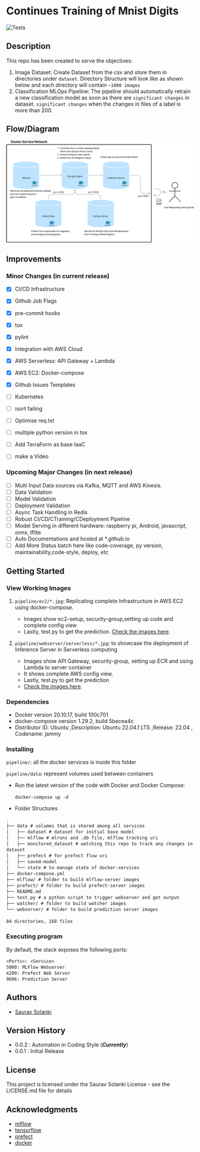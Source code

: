 # Continues Training of Mnist Digits

![Tests](https://github.com/sauravsolanki/MLOps-Training-Stack/actions/workflows/jobs.yml/badge.svg)

## Description
This repo has been created to serve the objectives:
1. Image Dataset: Create Dataset from the csv and store them in directories under `dataset`. Directory Structure will look like as shown below and each directory will contain  `~1000 images`
2. Classification MLOps Pipeline: The pipeline should automatically retrain a new classification model as soon as there are `significant changes` in dataset. `significant changes` when the changes in files of a label is more than 200.

## Flow/Diagram
![image](docs/image/img.png)


## Improvements

### Minor Changes (in current release)
- [X] CI/CD Infrastructure
- [X] Github Job Flags
- [X] pre-commit hooks
- [X] tox
- [X] pylint
- [X] Integration with AWS Cloud
- [X] AWS Serverless: API Gateway + Lambda
- [X] AWS EC2: Docker-compose
- [X] Github Issues Templates
- [ ] Kubernetes
- [ ] isort failing
- [ ] Optimise req.txt
- [ ] multiple python version in tox
- [ ] Add TerraForm as base IaaC
- [ ] make a Video


### Upcoming Major Changes (in next release)
- [ ] Multi Input Data sources via Kafka, MQTT and AWS Kinesis.
- [ ] Data Validation
- [ ] Model Validation
- [ ] Deployment Validation
- [ ] Async Task Handling in Redis
- [ ] Robust CI/CD/CTraining/CDeployment Pipeline
- [ ] Model Serving in different hardware: raspberry pi, Android, javascript, onnx, tflite
- [ ] Auto Documentations and hosted at *.github.io
- [ ] Add More Status batch here like code-coverage, py version, maintainability,code-style, deploy, etc

## Getting Started

### View Working Images
1. `pipeline/ec2/*.jpg`: Replicating complete Infrastructure in AWS EC2 using docker-compose.

    * Images show ec2-setup, security-group,setting up code and complete config view
    * Lastly, test.py to get the prediction.
    [Check the images here](./pipeline/ec2/).

2. `pipeline/webserver/serverless/*.jpg`: to showcase the deployment of Inference Server in Serverless computing

    * Images show API Gateway, security-group, setting up ECR and using Lambda to server container
    * It shows complete AWS config view.
    * Lastly, test.py to get the prediction
    * [Check the images here](./pipeline/webserver/serverless/).



### Dependencies

* Docker version 20.10.17, build 100c701
* docker-compose version 1.29.2, build 5becea4c
* Distributor ID: Ubuntu ,Description: Ubuntu 22.04.1 LTS ,Release: 22.04 , Codename: jammy


### Installing

`pipeline/`: all the docker services is inside this folder

`pipeline/data`: represent volumes used between containers

* Run the latest version of the code with Docker and Docker Compose:

  `docker-compose up -d`


* Folder Structures
```
.
├── data # volumes that is shared among all services
│   ├── dataset # dataset for initial base model
│   ├── mlflow # mlruns and .db file, mlflow tracking uri
│   ├── monitored_dataset # watching this repo to track any changes in dataset
│   ├── prefect # for prefect flow uri
│   ├── saved-model
│   └── state # to manage state of docker-services
├── docker-compose.yml
├── mlflow/ # folder to build mlflow-server images
├── prefect/ # folder to build prefect-server images
├── README.md
├── test.py # a python script to trigger webserver and get output
├── watcher/ # folder to build watcher images
└── webserver/ # folder to build prediction server images

84 directories, 168 files
```

### Executing program
  By default, the stack exposes the following ports:

    <Ports>: <Service>
    5000: MLFlow Webserver
    4200: Prefect Web Server
    9696: Prediction Server

## Authors
* [Saurav Solanki](https://github.com/sauravsolanki)

## Version History
* 0.0.2 : Automation in Coding Style (_**Currently**_)
* 0.0.1 : Initial Release

## License
This project is licensed under the Saurav Solanki License - see the LICENSE.md file for details

## Acknowledgments
* [mlflow](https://github.com/mlflow/mlflow)
* [tensorflow](https://github.com/tensorflow/tensorflow)
* [prefect](https://github.com/PrefectHQ/prefect)
* [docker](https://github.com/docker)
